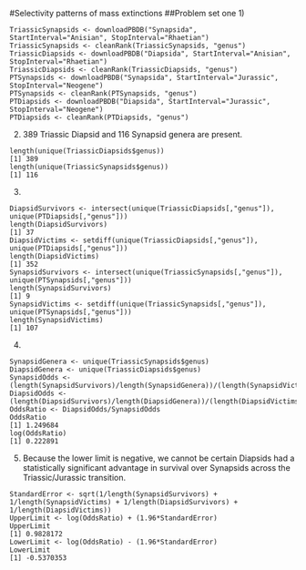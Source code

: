 #Selectivity patterns of mass extinctions
##Problem set one
1)
```
TriassicSynapsids <- downloadPBDB("Synapsida", StartInterval="Anisian", StopInterval="Rhaetian")
TriassicSynapsids <- cleanRank(TriassicSynapsids, "genus")
TriassicDiapsids <- downloadPBDB("Diapsida", StartInterval="Anisian", StopInterval="Rhaetian")
TriassicDiapsids <- cleanRank(TriassicDiapsids, "genus")
PTSynapsids <- downloadPBDB("Synapsida", StartInterval="Jurassic", StopInterval="Neogene")
PTSynapsids <- cleanRank(PTSynapsids, "genus")
PTDiapsids <- downloadPBDB("Diapsida", StartInterval="Jurassic", StopInterval="Neogene")
PTDiapsids <- cleanRank(PTDiapsids, "genus")
```

2) 389 Triassic Diapsid and 116 Synapsid genera are present.
```
length(unique(TriassicDiapsids$genus))
[1] 389
length(unique(TriassicSynapsids$genus))
[1] 116
```

3)
```
DiapsidSurvivors <- intersect(unique(TriassicDiapsids[,"genus"]), unique(PTDiapsids[,"genus"]))
length(DiapsidSurvivors)
[1] 37
DiapsidVictims <- setdiff(unique(TriassicDiapsids[,"genus"]), unique(PTDiapsids[,"genus"]))
length(DiapsidVictims)
[1] 352
SynapsidSurvivors <- intersect(unique(TriassicSynapsids[,"genus"]), unique(PTSynapsids[,"genus"]))
length(SynapsidSurvivors)
[1] 9
SynapsidVictims <- setdiff(unique(TriassicSynapsids[,"genus"]), unique(PTSynapsids[,"genus"]))
length(SynapsidVictims)
[1] 107
```

4)
```
SynapsidGenera <- unique(TriassicSynapsids$genus)
DiapsidGenera <- unique(TriassicDiapsids$genus)
SynapsidOdds <- (length(SynapsidSurvivors)/length(SynapsidGenera))/(length(SynapsidVictims)/length(SynapsidGenera))
DiapsidOdds <- (length(DiapsidSurvivors)/length(DiapsidGenera))/(length(DiapsidVictims)/length(DiapsidGenera))
OddsRatio <- DiapsidOdds/SynapsidOdds
OddsRatio
[1] 1.249684
log(OddsRatio)
[1] 0.222891
```

5) Because the lower limit is negative, we cannot be certain Diapsids had a statistically significant advantage in survival over Synapsids across the Triassic/Jurassic transition.
```
StandardError <- sqrt(1/length(SynapsidSurvivors) + 1/length(SynapsidVictims) + 1/length(DiapsidSurvivors) + 1/length(DiapsidVictims))
UpperLimit <- log(OddsRatio) + (1.96*StandardError)
UpperLimit
[1] 0.9828172
LowerLimit <- log(OddsRatio) - (1.96*StandardError)
LowerLimit
[1] -0.5370353
```
